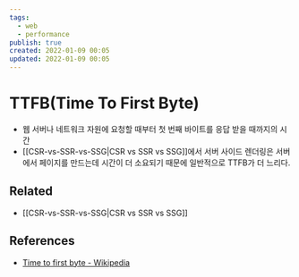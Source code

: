 ```yaml
---
tags:
  - web
  - performance
publish: true
created: 2022-01-09 00:05
updated: 2022-01-09 00:05
---
```


# TTFB(Time To First Byte)

- 웹 서버나 네트워크 자원에 요청할 때부터 첫 번째 바이트를 응답 받을 때까지의 시간
- [[CSR-vs-SSR-vs-SSG|CSR vs SSR vs SSG]]에서 서버 사이드 렌더링은 서버에서 페이지를 만드는데 시간이 더 소요되기 때문에 일반적으로 TTFB가 더 느리다.

## Related

- [[CSR-vs-SSR-vs-SSG|CSR vs SSR vs SSG]]

## References

- [Time to first byte - Wikipedia](https://en.wikipedia.org/wiki/Time_to_first_byte)
